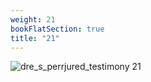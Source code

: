 ```yaml
---
weight: 21
bookFlatSection: true
title: "21"
---
```


![dre_s_perrjured_testimony 21 ](../../jpg/dpjt_21.jpg)


